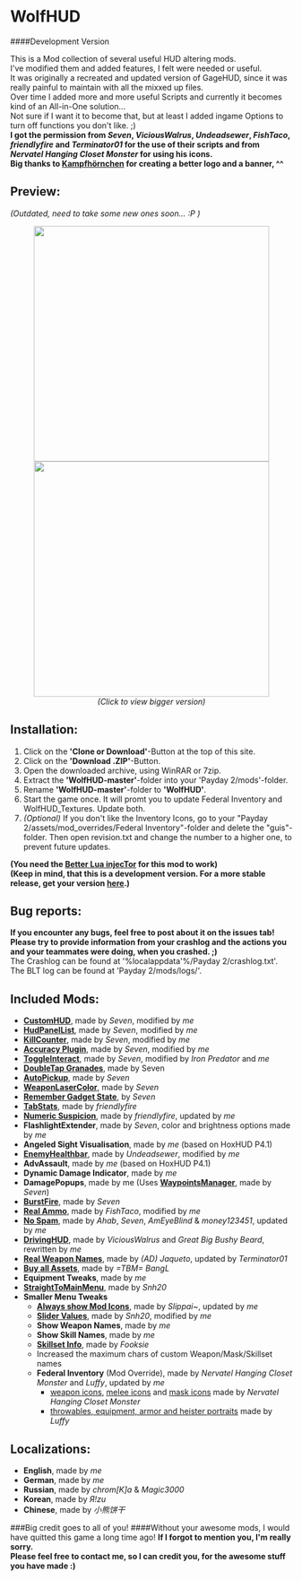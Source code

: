 # WolfHUD
####Development Version
  
This is a Mod collection of several useful HUD altering mods.  
I've modified them and added features, I felt were needed or useful.  
It was originally a recreated and updated version of GageHUD, since it was really painful to maintain with all the mixxed up files.  
Over time I added more and more useful Scripts and currently it becomes kind of an All-in-One solution...  
Not sure if I want it to become that, but at least I added ingame Options to turn off functions you don't like. ;)  
__I got the permission from _Seven_, _ViciousWalrus_, _Undeadsewer_, _FishTaco_, _friendIyfire_ and _Terminator01_ for the use of their scripts and from _Nervatel Hanging Closet Monster_ for using his icons.__  
**Big thanks to [Kampfhörnchen](http://forums.lastbullet.net/member.php?action=profile&uid=19364) for creating a better logo and a banner, ^^**
  
__Preview:__
--
_(Outdated, need to take some new ones soon... :P )_
<p align="center">
  <img src="http://www.imghost.eu/images/2016/03/03/WolfHUD_1.jpg" width="420"/>
  <img src="http://www.imghost.eu/images/2016/03/03/WolfHUD_2.jpg" width="420"/><br>
  <i>(Click to view bigger version)</i>
</p>

__Installation:__
--
1. Click on the __'Clone or Download'__-Button at the top of this site.
2. Click on the __'Download .ZIP'__-Button.
2. Open the downloaded archive, using WinRAR or 7zip.
3. Extract the __'WolfHUD-master'__-folder into your 'Payday 2/mods'-folder.
4. Rename __'WolfHUD-master'__-folder to __'WolfHUD'__. 
5. Start the game once. It will promt you to update Federal Inventory and WolfHUD_Textures. Update both.
6. _(Optional)_ If you don't like the Inventory Icons, go to your "Payday 2/assets/mod_overrides/Federal Inventory"-folder and delete the "guis"-folder. Then open revision.txt and change the number to a higher one, to prevent future updates.
  
__(You need the [Better Lua injecTor](http://paydaymods.com/download/) for this mod to work)__  
__(Keep in mind, that this is a development version. For a more stable release, get your version [here](http://paydaymods.com/mods/298/wolfhud).)__  

__Bug reports:__
--
__If you encounter any bugs, feel free to post about it on the issues tab!  
Please try to provide information from your crashlog and the actions you and your teammates were doing, when you crashed.  ;)__  
The Crashlog can be found at '%localappdata'%/Payday 2/crashlog.txt'.  
The BLT log can be found at 'Payday 2/mods/logs/'.

__Included Mods:__
--
- __[CustomHUD](https://bitbucket.org/pjal3urb/customhud/src)__, made by _Seven_, modified by _me_
- __[HudPanelList](https://bitbucket.org/pjal3urb/hudlist/src/)__, made by _Seven_, modified by _me_
- __[KillCounter](https://bitbucket.org/pjal3urb/customhud/src)__, made by _Seven_, modified by _me_
- __[Accuracy Plugin](https://bitbucket.org/pjal3urb/customhud/src)__, made by _Seven_, modified by _me_
- __[ToggleInteract](https://bitbucket.org/pjal3urb/toggleinteract/src)__, made by _Seven_, modified by _Iron Predator_ and _me_
- __[DoubleTap Granades](https://bitbucket.org/pjal3urb/doubletapgrenades/src)__, made by Seven 
- __[AutoPickup](https://bitbucket.org/pjal3urb/autopickup/src)__, made by _Seven_
- __[WeaponLaserColor](http://forums.lastbullet.net/mydownloads.php?action=view_down&did=13508)__, made by _Seven_
- __[Remember Gadget State](https://bitbucket.org/pjal3urb/persistentgadgets/src)__, by _Seven_
- __[TabStats](https://steamcommunity.com/app/218620/discussions/15/618463738399320805/)__, made by _friendIyfire_
- __[Numeric Suspicion](https://github.com/cjur3/GageHud)__, made by _friendIyfire_, updated by _me_
- __FlashlightExtender__, made by _Seven_, color and brightness options made by _me_
- __Angeled Sight Visualisation__, made by _me_ (based on HoxHUD P4.1)
- __[EnemyHealthbar](http://forums.lastbullet.net/mydownloads.php?action=view_down&did=15127)__, made by _Undeadsewer_, modified by _me_
- __AdvAssault__, made by _me_ (based on HoxHUD P4.1)
- __Dynamic Damage Indicator__, made by _me_
- __DamagePopups__, made by me (Uses __[WaypointsManager](https://bitbucket.org/pjal3urb/waypoints)__, made by _Seven_)
- __[BurstFire](https://bitbucket.org/pjal3urb/burstfire/src)__, made by _Seven_
- __[Real Ammo](http://forums.lastbullet.net/mydownloads.php?action=view_down&did=15108)__, made by _FishTaco_, modified by _me_
- __[No Spam](http://steamcommunity.com/app/218620/discussions/15/618457398976607330/)__, made by _Ahab_, _Seven_, _AmEyeBlind_ & _money123451_, updated by _me_
- __[DrivingHUD](http://forums.lastbullet.net/mydownloads.php?action=view_down&did=12982)__, made by _ViciousWalrus_ and _Great Big Bushy Beard_, rewritten by _me_
- __[Real Weapon Names](http://forums.lastbullet.net/mydownloads.php?action=view_down&did=15433)__, made by _(AD) Jaqueto_, updated by _Terminator01_
- __[Buy all Assets](http://steamcommunity.com/app/218620/discussions/15/618458030689719683/)__, made by _=TBM= BangL_
- __Equipment Tweaks__, made by _me_
- __[StraightToMainMenu](http://paydaymods.com/mods/215/straighttomainmenu)__, made by _Snh20_
- __Smaller Menu Tweaks__
  - __[Always show Mod Icons](http://forums.lastbullet.net/mydownloads.php?action=view_down&did=13975)__, made by _Slippai~_, updated by _me_
  - __[Slider Values](http://forums.lastbullet.net/mydownloads.php?action=view_down&did=14800)__, made by _Snh20_, modified by _me_
  - __Show Weapon Names__, made by _me_
  - __Show Skill Names__, made by _me_
  - __[Skillset Info](http://forums.lastbullet.net/mydownloads.php?action=view_down&did=15294)__, made by _Fooksie_
  - Increased the maximum chars of custom Weapon/Mask/Skillset names
  - __Federal Inventory__ (Mod Override), made by _Nervatel Hanging Closet Monster_ and _Luffy_, updated by _me_
    - [weapon icons](http://forums.lastbullet.net/mydownloads.php?action=view_down&did=14240), [melee icons](http://forums.lastbullet.net/mydownloads.php?action=view_down&did=13910) and [mask icons](http://forums.lastbullet.net/mydownloads.php?action=view_down&did=13911) made by _Nervatel Hanging Closet Monster_
    - [throwables, equipment, armor and heister portraits](http://forums.lastbullet.net/mydownloads.php?action=view_down&did=13916) made by _Luffy_

__Localizations:__
--
- __English__, made by _me_
- __German__, made by _me_
- __Russian__, made by _chrom[K]a_ & _Magic3000_
- __Korean__, made by _Я!zu_
- __Chinese__, made by _小熊饼干_

###Big credit goes to all of you!
####Without your awesome mods, I would have quitted this game a long time ago! 
__If I forgot to mention you, I'm really sorry.  
Please feel free to contact me, so I can credit you, for the awesome stuff you have made :)__
